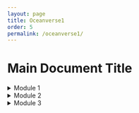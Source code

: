 ```yaml
---
layout: page
title: Oceanverse1
order: 5
permalink: /oceanverse1/
---
```


# Main Document Title

<details>
  <summary>Module 1</summary>
  <ol>
    <li>Point one under introduction</li>
    <li>Point two under introduction</li>
    <li>Point three under introduction</li>
    this is the first line.... $x^2-y_2$ ..... ${x^2-y_2}$
    start ....$$x^2-y_2$$... end
    <li>Inside listing...this is the first line.... $x^2-y_2$ ..... ${x^2-y_2}$</li>
    <li>$$x^2-y_2$$</li>
    <li>\( E = mc^2 \)</li>
    \( E = mc^2 \)
    <li>nsdmk..$$x^2-y_2$$..dfnilka</li>
  </ol>
  \[
      \int_{a}^{b} f(x) \, dx = F(b) - F(a)
    \]
  \[\int_{a}^{b} f(x) \, dx = F(b) - F(a)\]
</details>

<details>
  <summary>Module 2</summary>
  <ol>
    <li>Point one under methodology</li>
    <li>Point two under methodology</li>
    <li>Point three under methodology</li>
  </ol>
</details>

<details>
  <summary>Module 3 </summary>
  <ol>
    <li>Point one under results</li>
    <li>Point two under results</li>
    <li>Point three 

(Ved and Anurag)
